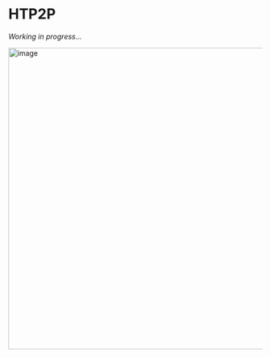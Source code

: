 # HTP2P

_Working in progress..._

<img width="1182" height="597" alt="image" src="https://github.com/user-attachments/assets/a9207511-ba94-452f-882b-ef1e1596aeab" />

